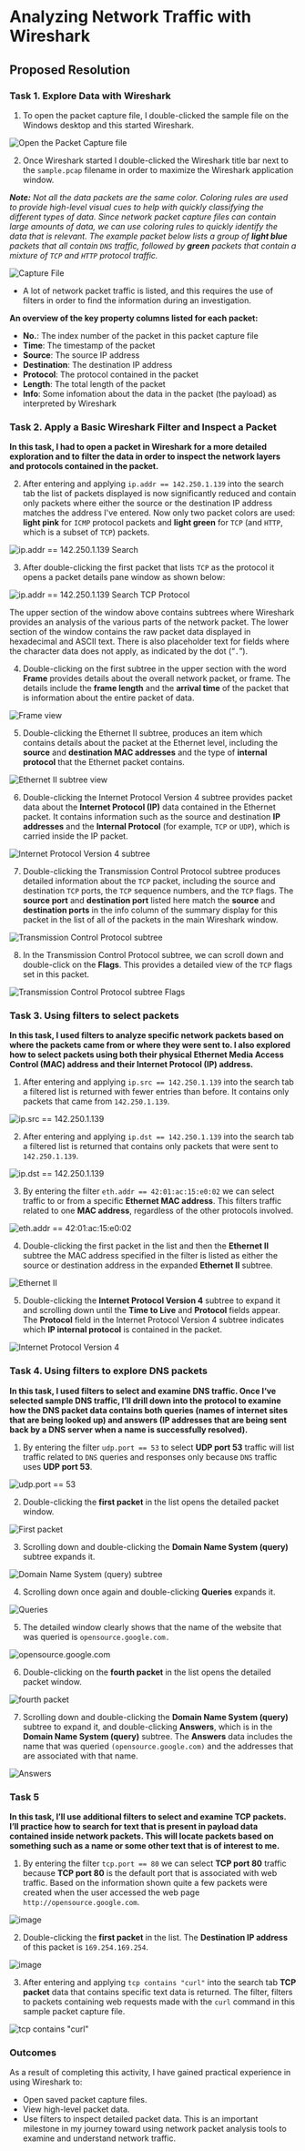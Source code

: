 # Analyzing Network Traffic with Wireshark

## Proposed Resolution

### Task 1. Explore Data with Wireshark
1. To open the packet capture file, I double-clicked the sample file on the Windows desktop and this started Wireshark.

![Open the Packet Capture file](https://github.com/user-attachments/assets/37427b29-195f-4e45-a2f6-cb1000d44407)

2. Once Wireshark started I double-clicked the Wireshark title bar next to the `sample.pcap` filename in order to maximize the Wireshark application window.

***Note:** Not all the data packets are the same color. Coloring rules are used to provide high-level visual cues to help with quickly classifying the different types of data. Since network packet capture files can contain large amounts of data, we can use coloring rules to quickly identify the data that is relevant. The example packet below lists a group of **light blue** packets that all contain `DNS` traffic, followed by **green** packets that contain a mixture of `TCP` and `HTTP` protocol traffic.*
  
![Capture File](https://github.com/user-attachments/assets/3f1cd043-14c1-4c66-9002-d8fe114b529e)

* A lot of network packet traffic is listed, and this requires the use of filters in order to find the information during an investigation.

**An overview of the key property columns listed for each packet:** 
* **No.**: The index number of the packet in this packet capture file
* **Time**: The timestamp of the packet
* **Source**: The source IP address
* **Destination**: The destination IP address
* **Protocol**: The protocol contained in the packet
* **Length**: The total length of the packet
* **Info**: Some infomation about the data in the packet (the payload) as interpreted by Wireshark

### Task 2. Apply a Basic Wireshark Filter and Inspect a Packet

**In this task, I had to open a packet in Wireshark for a more detailed exploration and to filter the data in order to inspect the network layers and protocols contained in the packet.**

2. After entering and applying `ip.addr == 142.250.1.139` into the search tab the list of packets displayed is now significantly reduced and contain only packets where either the source or the destination IP address matches the address I've entered. Now only two packet colors are used: **light pink** for `ICMP` protocol packets and **light green** for `TCP` (and `HTTP`, which is a subset of `TCP`) packets.

![ip.addr == 142.250.1.139 Search](https://github.com/user-attachments/assets/f958f17d-4a76-44ba-913b-5056ee13b685)

3. After double-clicking the first packet that lists `TCP` as the protocol it opens a packet details pane window as shown below:

![ip.addr == 142.250.1.139 Search TCP Protocol](https://github.com/user-attachments/assets/5eca4994-f9ad-412d-91d3-51fd99049bf6)

The upper section of the window above contains subtrees where Wireshark provides an analysis of the various parts of the network packet. The lower section of the window contains the raw packet data displayed in hexadecimal and ASCII text. There is also placeholder text for fields where the character data does not apply, as indicated by the dot (“`.`”).

4. Double-clicking on the first subtree in the upper section with the word **Frame** provides details about the overall network packet, or frame. The details include the **frame length** and the **arrival time** of the packet that is information about the entire packet of data.

![Frame view](https://github.com/user-attachments/assets/6d2d0491-ef53-467b-bf4a-4987950dbad4)

5. Double-clicking the Ethernet II subtree, produces an item which contains details about the packet at the Ethernet level, including the **source** and **destination MAC addresses** and the type of **internal protocol** that the Ethernet packet contains.

![Ethernet II subtree view](https://github.com/user-attachments/assets/bf0834d0-59ef-451e-a825-894175b8ca79)

6. Double-clicking the Internet Protocol Version 4 subtree provides packet data about the **Internet Protocol (IP)** data contained in the Ethernet packet. It contains information such as the source and destination **IP addresses** and the **Internal Protocol** (for example, `TCP` or `UDP`), which is carried inside the IP packet.

![Internet Protocol Version 4 subtree](https://github.com/user-attachments/assets/3a4af9b6-25bd-4d94-a0a6-071c6c9a3009)

7. Double-clicking the Transmission Control Protocol subtree produces detailed information about the `TCP` packet, including the source and destination `TCP` ports, the `TCP` sequence numbers, and the `TCP` flags. The **source port** and **destination port** listed here match the **source** and **destination ports** in the info column of the summary display for this packet in the list of all of the packets in the main Wireshark window.

![Transmission Control Protocol subtree](https://github.com/user-attachments/assets/51fa8258-04b4-4bbd-96bc-74096f22b474)

8. In the Transmission Control Protocol subtree, we can scroll down and double-click on the **Flags**. This provides a detailed view of the `TCP` flags set in this packet.

![Transmission Control Protocol subtree Flags](https://github.com/user-attachments/assets/27f86a35-4763-41a7-93d6-d7eeb5efb01c)

### Task 3. Using filters to select packets

**In this task, I used filters to analyze specific network packets based on where the packets came from or where they were sent to. I also explored how to select packets using both their physical Ethernet Media Access Control (MAC) address and their Internet Protocol (IP) address.**

1. After entering and applying `ip.src == 142.250.1.139` into the search tab a filtered list is returned with fewer entries than before. It contains only packets that came from `142.250.1.139`.

![ip.src == 142.250.1.139](https://github.com/user-attachments/assets/1fc6c1a9-6afc-4d71-8403-650e6353a74d)

2. After entering and applying `ip.dst == 142.250.1.139` into the search tab a filtered list is returned that contains only packets that were sent to `142.250.1.139`.

![ip.dst == 142.250.1.139](https://github.com/user-attachments/assets/fe009584-70ca-4da2-a904-fed2ef9e8e96)

3. By entering the filter `eth.addr == 42:01:ac:15:e0:02` we can select traffic to or from a specific **Ethernet MAC address**. This filters traffic related to one **MAC address**, regardless of the other protocols involved.

![eth.addr == 42:01:ac:15:e0:02](https://github.com/user-attachments/assets/2ac9bf5b-c9b0-4f31-b4c0-99e2ce545b49)

4. Double-clicking the first packet in the list and then the **Ethernet II** subtree the MAC address specified in the filter is listed as either the source or destination address in the expanded **Ethernet II** subtree.

![Ethernet II](https://github.com/user-attachments/assets/5b98b6ce-7d8a-47e8-8724-b4147b4b6bb0)

5. Double-clicking the **Internet Protocol Version 4** subtree to expand it and scrolling down until the **Time to Live** and **Protocol** fields appear. The **Protocol** field in the Internet Protocol Version 4 subtree indicates which **IP internal protocol** is contained in the packet.

![Internet Protocol Version 4](https://github.com/user-attachments/assets/76d1f8b7-c744-4b54-8b39-806b4a5f1fac)

### Task 4. Using filters to explore DNS packets

**In this task, I used filters to select and examine DNS traffic. Once I‘ve selected sample DNS traffic, I’ll drill down into the protocol to examine how the DNS packet data contains both queries (names of internet sites that are being looked up) and answers (IP addresses that are being sent back by a DNS server when a name is successfully resolved).**

1. By entering the filter `udp.port == 53` to select **UDP port 53** traffic will list traffic related to `DNS` queries and responses only because `DNS` traffic uses **UDP port 53**.

![udp.port == 53](https://github.com/user-attachments/assets/a08736a5-0bd4-498c-b46f-2cc6f52bd71a)

2. Double-clicking the **first packet** in the list opens the detailed packet window. 

![First packet](https://github.com/user-attachments/assets/b2991353-d0fb-4fad-aef9-ed1f87ef2e5e)

3. Scrolling down and double-clicking the **Domain Name System (query)** subtree expands it. 

![Domain Name System (query) subtree](https://github.com/user-attachments/assets/f03f4318-63cc-4f55-8ab0-78df4d235635)

4. Scrolling down once again and double-clicking **Queries** expands it.

![Queries](https://github.com/user-attachments/assets/2abd3e61-84de-4d4d-b953-7dda79fd883f)

5. The detailed window clearly shows that the name of the website that was queried is `opensource.google.com.`

![opensource.google.com](https://github.com/user-attachments/assets/75ca68d3-c729-4f40-bf29-632fbbb1b32a)

6. Double-clicking on the **fourth packet** in the list opens the detailed packet window.

![fourth packet](https://github.com/user-attachments/assets/2cf20d11-cddc-48c7-8bf7-e1e5417884d6)

7. Scrolling down and double-clicking the **Domain Name System (query)** subtree to expand it, and double-clicking **Answers**, which is in the **Domain Name System (query)** subtree. The **Answers** data includes the name that was queried `(opensource.google.com)` and the addresses that are associated with that name. 

![Answers](https://github.com/user-attachments/assets/8a288f41-9085-4bec-9ac9-adbe028b3287)

### Task 5

**In this task, I’ll use additional filters to select and examine TCP packets. I’ll practice how to search for text that is present in payload data contained inside network packets. This will locate packets based on something such as a name or some other text that is of interest to me.**

1. By entering the filter `tcp.port == 80` we can select **TCP port 80** traffic because **TCP port 80** is the default port that is associated with web traffic. Based on the information shown quite a few packets were created when the user accessed the web page `http://opensource.google.com`.

![image](https://github.com/user-attachments/assets/0017387e-4089-400d-b925-849792eaf594)

2. Double-clicking the **first packet** in the list. The **Destination IP address** of this packet is `169.254.169.254`.

![image](https://github.com/user-attachments/assets/e7cc06d9-9570-40b0-b060-e0816312a4fc)

3. After entering and applying `tcp contains "curl"` into the search tab **TCP packet** data that contains specific text data is returned. The filter, filters to packets containing web requests made with the `curl` command in this sample packet capture file.

![tcp contains "curl"](https://github.com/user-attachments/assets/a8c54604-32b9-4b52-afc3-c0f7abc923df)

### Outcomes 

As a result of completing this activity, I have gained practical experience in using Wireshark to:
  * Open saved packet capture files.
  * View high-level packet data.
  * Use filters to inspect detailed packet data.
This is an important milestone in my journey toward using network packet analysis tools to examine and understand network traffic.
